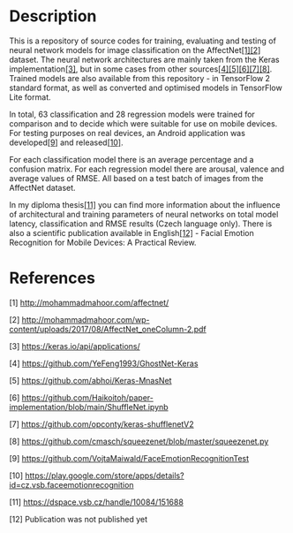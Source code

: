 # Description

This is a repository of source codes for training, evaluating and testing of neural network models for image classification on the AffectNet[[1]](#1)[[2]](#2) dataset. The neural network architectures are mainly taken from the Keras implementation[[3]](#3), but in some cases from other sources[[4]](#4)[[5]](#5)[[6]](#6)[[7]](#7)[[8]](#8). Trained models are also available from this repository - in TensorFlow 2 standard format, as well as converted and optimised models in TensorFlow Lite format.

In total, 63 classification and 28 regression models were trained for comparison and to decide which were suitable for use on mobile devices. For testing purposes on real devices, an Android application was developed[[9]](#9) and released[[10]](#10).

For each classification model there is an average percentage and a confusion matrix. For each regression model there are arousal, valence and average values of RMSE. All based on a test batch of images from the AffectNet dataset.

In my diploma thesis[[11]](#11) you can find more information about the influence of architectural and training parameters of neural networks on total model latency, classification and RMSE results (Czech language only). There is also a scientific publication available in English[[12]](#12) - Facial Emotion Recognition for Mobile Devices: A Practical Review.

# References
<a id="1">[1]</a>
http://mohammadmahoor.com/affectnet/

<a id="2">[2]</a>
http://mohammadmahoor.com/wp-content/uploads/2017/08/AffectNet_oneColumn-2.pdf

<a id="3">[3]</a>
https://keras.io/api/applications/

<a id="4">[4]</a>
https://github.com/YeFeng1993/GhostNet-Keras

<a id="5">[5]</a>
https://github.com/abhoi/Keras-MnasNet

<a id="6">[6]</a>
https://github.com/Haikoitoh/paper-implementation/blob/main/ShuffleNet.ipynb

<a id="7">[7]</a>
https://github.com/opconty/keras-shufflenetV2

<a id="8">[8]</a>
https://github.com/cmasch/squeezenet/blob/master/squeezenet.py

<a id="9">[9]</a>
https://github.com/VojtaMaiwald/FaceEmotionRecognitionTest

<a id="10">[10]</a>
https://play.google.com/store/apps/details?id=cz.vsb.faceemotionrecognition

<a id="11">[11]</a>
https://dspace.vsb.cz/handle/10084/151688

<a id="12">[12]</a>
Publication was not published yet
